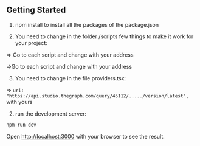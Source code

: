 ## Getting Started

1. npm install to install all the packages of the package.json

2. You need to change in the folder /scripts few things to make it work for your project:

=> Go to each script and change <YOUR ADDRESS Tradify_Platform> with your address

=>Go to each script and change <YOUR ADDRESS Tradify_NFT> with your address

3. You need to change in the file providers.tsx:

=> `uri: "https://api.studio.thegraph.com/query/45112/...../version/latest",` with yours

2. run the development server:

```bash
npm run dev

```

Open [http://localhost:3000](http://localhost:3000) with your browser to see the result.
